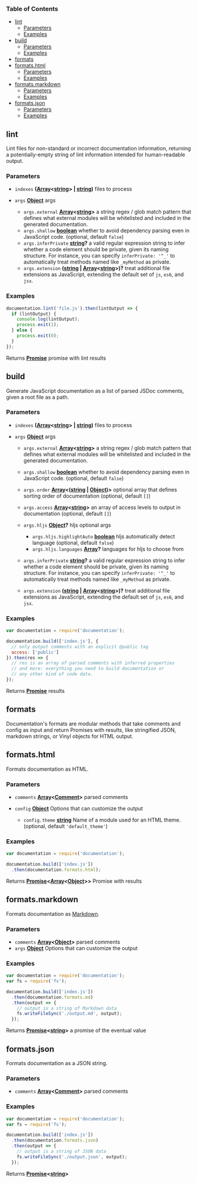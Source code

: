 <!-- Generated by documentation.js. Update this documentation by updating the source code. -->

### Table of Contents

*   [lint][1]
    *   [Parameters][2]
    *   [Examples][3]
*   [build][4]
    *   [Parameters][5]
    *   [Examples][6]
*   [formats][7]
*   [formats.html][8]
    *   [Parameters][9]
    *   [Examples][10]
*   [formats.markdown][11]
    *   [Parameters][12]
    *   [Examples][13]
*   [formats.json][14]
    *   [Parameters][15]
    *   [Examples][16]

## lint

Lint files for non-standard or incorrect documentation
information, returning a potentially-empty string
of lint information intended for human-readable output.

### Parameters

*   `indexes` **([Array][17]<[string][18]> | [string][18])** files to process
*   `args` **[Object][19]** args

    *   `args.external` **[Array][17]<[string][18]>** a string regex / glob match pattern
        that defines what external modules will be whitelisted and included in the
        generated documentation.
    *   `args.shallow` **[boolean][20]** whether to avoid dependency parsing
        even in JavaScript code. (optional, default `false`)
    *   `args.inferPrivate` **[string][18]?** a valid regular expression string
        to infer whether a code element should be private, given its naming structure.
        For instance, you can specify `inferPrivate: '^_'` to automatically treat
        methods named like `_myMethod` as private.
    *   `args.extension` **([string][18] | [Array][17]<[string][18]>)?** treat additional file extensions
        as JavaScript, extending the default set of `js`, `es6`, and `jsx`.

### Examples

```javascript
documentation.lint('file.js').then(lintOutput => {
  if (lintOutput) {
    console.log(lintOutput);
    process.exit(1);
  } else {
    process.exit(0);
  }
});
```

Returns **[Promise][21]** promise with lint results

## build

Generate JavaScript documentation as a list of parsed JSDoc
comments, given a root file as a path.

### Parameters

*   `indexes` **([Array][17]<[string][18]> | [string][18])** files to process
*   `args` **[Object][19]** args

    *   `args.external` **[Array][17]<[string][18]>** a string regex / glob match pattern
        that defines what external modules will be whitelisted and included in the
        generated documentation.
    *   `args.shallow` **[boolean][20]** whether to avoid dependency parsing
        even in JavaScript code. (optional, default `false`)
    *   `args.order` **[Array][17]<([string][18] | [Object][19])>** optional array that
        defines sorting order of documentation (optional, default `[]`)
    *   `args.access` **[Array][17]<[string][18]>** an array of access levels
        to output in documentation (optional, default `[]`)
    *   `args.hljs` **[Object][19]?** hljs optional args

        *   `args.hljs.highlightAuto` **[boolean][20]** hljs automatically detect language (optional, default `false`)
        *   `args.hljs.languages` **[Array][17]?** languages for hljs to choose from
    *   `args.inferPrivate` **[string][18]?** a valid regular expression string
        to infer whether a code element should be private, given its naming structure.
        For instance, you can specify `inferPrivate: '^_'` to automatically treat
        methods named like `_myMethod` as private.
    *   `args.extension` **([string][18] | [Array][17]<[string][18]>)?** treat additional file extensions
        as JavaScript, extending the default set of `js`, `es6`, and `jsx`.

### Examples

```javascript
var documentation = require('documentation');

documentation.build(['index.js'], {
  // only output comments with an explicit @public tag
  access: ['public']
}).then(res => {
  // res is an array of parsed comments with inferred properties
  // and more: everything you need to build documentation or
  // any other kind of code data.
});
```

Returns **[Promise][21]** results

## formats

Documentation's formats are modular methods that take comments
and config as input and return Promises with results,
like stringified JSON, markdown strings, or Vinyl objects for HTML
output.

## formats.html

Formats documentation as HTML.

### Parameters

*   `comments` **[Array][17]<[Comment][22]>** parsed comments
*   `config` **[Object][19]** Options that can customize the output

    *   `config.theme` **[string][18]** Name of a module used for an HTML theme. (optional, default `'default_theme'`)

### Examples

```javascript
var documentation = require('documentation');

documentation.build(['index.js'])
  .then(documentation.formats.html);
```

Returns **[Promise][21]<[Array][17]<[Object][19]>>** Promise with results

## formats.markdown

Formats documentation as
[Markdown][23].

### Parameters

*   `comments` **[Array][17]<[Object][19]>** parsed comments
*   `args` **[Object][19]** Options that can customize the output

### Examples

```javascript
var documentation = require('documentation');
var fs = require('fs');

documentation.build(['index.js'])
  .then(documentation.formats.md)
  .then(output => {
    // output is a string of Markdown data
    fs.writeFileSync('./output.md', output);
  });
```

Returns **[Promise][21]<[string][18]>** a promise of the eventual value

## formats.json

Formats documentation as a JSON string.

### Parameters

*   `comments` **[Array][17]<[Comment][22]>** parsed comments

### Examples

```javascript
var documentation = require('documentation');
var fs = require('fs');

documentation.build(['index.js'])
  .then(documentation.formats.json)
  .then(output => {
    // output is a string of JSON data
    fs.writeFileSync('./output.json', output);
  });
```

Returns **[Promise][21]<[string][18]>** 

[1]: #lint

[2]: #parameters

[3]: #examples

[4]: #build

[5]: #parameters-1

[6]: #examples-1

[7]: #formats

[8]: #formatshtml

[9]: #parameters-2

[10]: #examples-2

[11]: #formatsmarkdown

[12]: #parameters-3

[13]: #examples-3

[14]: #formatsjson

[15]: #parameters-4

[16]: #examples-4

[17]: https://developer.mozilla.org/docs/Web/JavaScript/Reference/Global_Objects/Array

[18]: https://developer.mozilla.org/docs/Web/JavaScript/Reference/Global_Objects/String

[19]: https://developer.mozilla.org/docs/Web/JavaScript/Reference/Global_Objects/Object

[20]: https://developer.mozilla.org/docs/Web/JavaScript/Reference/Global_Objects/Boolean

[21]: https://developer.mozilla.org/docs/Web/JavaScript/Reference/Global_Objects/Promise

[22]: https://developer.mozilla.org/docs/Web/API/Comment/Comment

[23]: https://daringfireball.net/projects/markdown/
